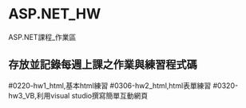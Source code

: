 # ASP.NET_HW
ASP.NET課程_作業區
## 存放並記錄每週上課之作業與練習程式碼

#0220-hw1_html,基本html練習
#0306-hw2_html,html表單練習
#0320-hw3_VB,利用visual studio撰寫簡單互動網頁
